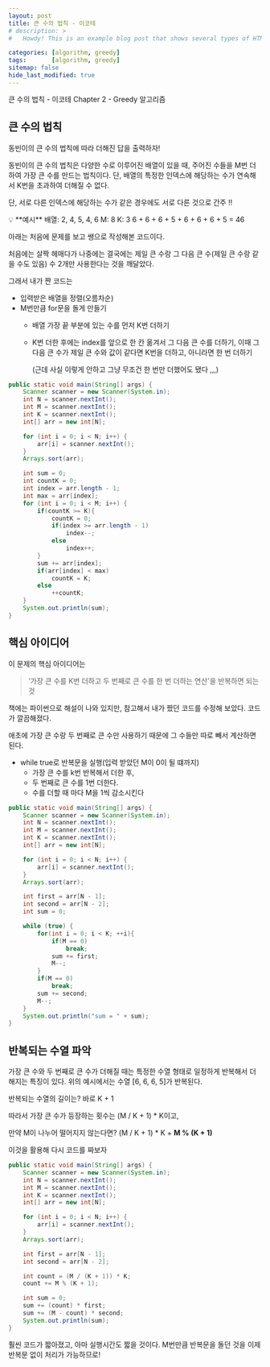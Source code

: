 ```yaml
---
layout: post
title: 큰 수의 법칙 - 이코테
# description: >
#   Howdy! This is an example blog post that shows several types of HTML content supported in this theme.

categories: [algorithm, greedy]
tags:       [algorithm, greedy]
sitemap: false
hide_last_modified: true
---
```

큰 수의 법칙 - 이코테
Chapter 2 - Greedy 알고리즘





## 큰 수의 법칙

동빈이의 큰 수의 법칙에 따라 더해진 답을 출력하자!

동빈이의 큰 수의 법칙은 다양한 수로 이루어진 배열이 있을 때, 주어진 수들을 M번 더하여 가장 큰 수를 만드는 법칙이다. 단, 배열의 특정한 인덱스에 해당하는 수가 연속해서 K번을 초과하여 더해질 수 없다.

단, 서로 다른 인덱스에 해당하는 수가 같은 경우에도 서로 다른 것으로 간주 !!

<aside>
💡 **예시**
배열: 2, 4, 5, 4, 6
M: 8
K: 3
6 + 6 + 6 + 5 + 6 + 6 + 6 + 5 = 46

</aside>

아래는 처음에 문제를 보고 쌩으로 작성해본 코드이다. 

처음에는 살짝 헤매다가 나중에는 결국에는 제일 큰 수랑 그 다음 큰 수(제일 큰 수랑 같을 수도 있음) 수 2개만 사용한다는 것을 깨달았다.

그래서 내가 짠 코드는

- 입력받은 배열을 정렬(오름차순)
- M번만큼 for문을 돌게 만들기
    - 배열 가장 끝 부분에 있는 수를 먼저 K번 더하기
    - K번 더한 후에는 index를 앞으로 한 칸 옮겨서 그 다음 큰 수를 더하기, 이때 그 다음 큰 수가 제일 큰 수와 값이 같다면 K번을 더하고, 아니라면 한 번 더하기
        
        (근데 사실 이렇게 안하고 그냥 무조건 한 번만 더했어도 됐다 ,,,)
        

```java
public static void main(String[] args) {
    Scanner scanner = new Scanner(System.in);
    int N = scanner.nextInt();
    int M = scanner.nextInt();
    int K = scanner.nextInt();
    int[] arr = new int[N];

    for (int i = 0; i < N; i++) {
        arr[i] = scanner.nextInt();
    }
    Arrays.sort(arr);

    int sum = 0;
    int countK = 0;
    int index = arr.length - 1;
    int max = arr[index];
    for (int i = 0; i < M; i++) {
        if(countK >= K){
            countK = 0;
            if(index >= arr.length - 1)
                index--;
            else
                index++;
        }
        sum += arr[index];
        if(arr[index] < max)
            countK = K;
        else
            ++countK;
    }
    System.out.println(sum);
}
```

## 핵심 아이디어

이 문제의 핵심 아이디어는

> ‘가장 큰 수를 K번 더하고 두 번째로 큰 수를 한 번 더하는 연산'을 반복하면 되는 것
> 

책에는 파이썬으로 해설이 나와 있지만, 참고해서 내가 짰던 코드를 수정해 보았다. 코드가 깔끔해졌다. 

애초에 가장 큰 수랑 두 번째로 큰 수만 사용하기 때문에 그 수들만 따로 빼서 계산하면 된다.

- while true로 반복문을 실행(입력 받았던 M이 0이 될 떄까지)
    - 가장 큰 수를 k번 반복해서 더한 후,
    - 두 번째로 큰 수를 1번 더한다.
    - 수를 더할 때 마다 M을 1씩 감소시킨다

```java
public static void main(String[] args) {
    Scanner scanner = new Scanner(System.in);
    int N = scanner.nextInt();
    int M = scanner.nextInt();
    int K = scanner.nextInt();
    int[] arr = new int[N];

    for (int i = 0; i < N; i++) {
        arr[i] = scanner.nextInt();
    }
    Arrays.sort(arr);

    int first = arr[N - 1];
    int second = arr[N - 2];
    int sum = 0;

    while (true) {
        for(int i = 0; i < K; ++i){
            if(M == 0)
                break;
            sum += first;
            M--;
        }
        if(M == 0)
            break;
        sum += second;
        M--;
    }
    System.out.println("sum = " + sum);
}
```

## 반복되는 수열 파악

가장 큰 수와 두 번째로 큰 수가 더해질 때는 특정한 수열 형태로 일정하게 반복해서 더해지는 특징이 있다. 위의 예시에서는 수열 [6, 6, 6, 5]가 반복된다. 

반복되는 수열의 길이는? 바로 K + 1

따라서 가장 큰 수가 등장하는 횟수는 (M / K + 1) * K이고,

만약 M이 나누어 떨어지지 않는다면? (M / K + 1) * K + **M % (K + 1)**

이것을 활용해 다시 코드를 짜보자

```java
public static void main(String[] args) {
    Scanner scanner = new Scanner(System.in);
    int N = scanner.nextInt();
    int M = scanner.nextInt();
    int K = scanner.nextInt();
    int[] arr = new int[N];

    for (int i = 0; i < N; i++) {
        arr[i] = scanner.nextInt();
    }
    Arrays.sort(arr);

    int first = arr[N - 1];
    int second = arr[N - 2];

    int count = (M / (K + 1)) * K;
    count += M % (K + 1);

    int sum = 0;
    sum += (count) * first;
    sum += (M - count) * second;
    System.out.println(sum);
}
```

훨씬 코드가 짧아졌고, 아마 실행시간도 짧을 것이다. M번만큼 반복문을 돌던 것을 이제 반복문 없이 처리가 가능하므로!